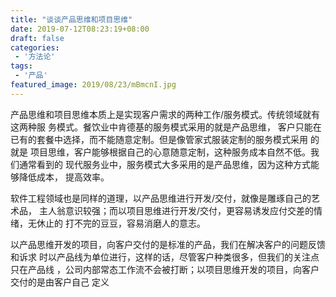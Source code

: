 ```yaml
---
title: "谈谈产品思维和项目思维"
date: 2019-07-12T08:23:19+08:00
draft: false
categories:
 - '方法论'
tags:
 - '产品'
featured_image: 2019/08/23/mBmcnI.jpg
---
```


产品思维和项目思维本质上是实现客户需求的两种工作/服务模式。传统领域就有这两种服
务模式。餐饮业中肯德基的服务模式采用的就是产品思维，
客户只能在已有的套餐中选择，而不能随意定制。但是像管家式服装定制的服务模式采用
的就是
项目思维，客户能够根据自己的心意随意定制，这种服务成本自然不低。我们通常看到的
现代服务业中，服务模式大多采用的是产品思维，因为这种方式能够降低成本，
提高效率。


软件工程领域也是同样的道理，以产品思维进行开发/交付，就像是雕琢自己的艺术品，
主人翁意识较强；而以项目思维进行开发/交付，更容易诱发应付交差的情绪，无休止的
打不完的豆豆，容易消磨人的意志。

以产品思维开发的项目，向客户交付的是标准的产品，我们在解决客户的问题反馈和诉求
时以产品线为单位进行，这样的话，尽管客户种类很多，但我们的关注点只在产品线
，公司内部常态工作流不会被打断；以项目思维开发的项目，向客户交付的是由客户自己
定义
